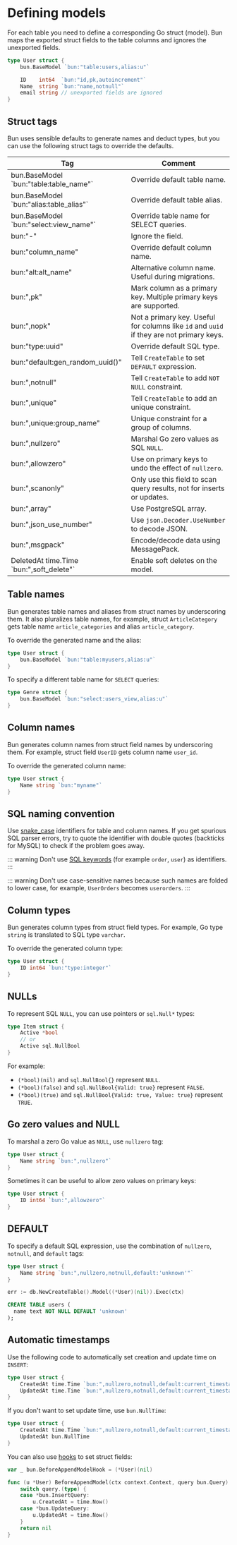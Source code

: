 # Defining models

For each table you need to define a corresponding Go struct (model). Bun maps the exported struct
fields to the table columns and ignores the unexported fields.

```go
type User struct {
	bun.BaseModel `bun:"table:users,alias:u"`

    ID    int64  `bun:"id,pk,autoincrement"`
    Name  string `bun:"name,notnull"`
    email string // unexported fields are ignored
}
```

## Struct tags

Bun uses sensible defaults to generate names and deduct types, but you can use the following struct
tags to override the defaults.

| Tag                                        | Comment                                                                                  |
| ------------------------------------------ | ---------------------------------------------------------------------------------------- |
| bun.BaseModel \`bun:"table:table_name"\`   | Override default table name.                                                             |
| bun.BaseModel \`bun:"alias:table_alias"\`  | Override default table alias.                                                            |
| bun.BaseModel \`bun:"select:view_name"\`   | Override table name for SELECT queries.                                                  |
| bun:"-"                                    | Ignore the field.                                                                        |
| bun:"column_name"                          | Override default column name.                                                            |
| bun:"alt:alt_name"                         | Alternative column name. Useful during migrations.                                       |
| bun:",pk"                                  | Mark column as a primary key. Multiple primary keys are supported.                       |
| bun:",nopk"                                | Not a primary key. Useful for columns like `id` and `uuid` if they are not primary keys. |
| bun:"type:uuid"                            | Override default SQL type.                                                               |
| bun:"default:gen_random_uuid()"            | Tell `CreateTable` to set `DEFAULT` expression.                                          |
| bun:",notnull"                             | Tell `CreateTable` to add `NOT NULL` constraint.                                         |
| bun:",unique"                              | Tell `CreateTable` to add an unique constraint.                                          |
| bun:",unique:group_name"                   | Unique constraint for a group of columns.                                                |
| bun:",nullzero"                            | Marshal Go zero values as SQL `NULL`.                                                    |
| bun:",allowzero"                           | Use on primary keys to undo the effect of `nullzero`.                                    |
| bun:",scanonly"                            | Only use this field to scan query results, not for inserts or updates.                   |
| bun:",array"                               | Use PostgreSQL array.                                                                    |
| bun:",json_use_number"                     | Use `json.Decoder.UseNumber` to decode JSON.                                             |
| bun:",msgpack"                             | Encode/decode data using MessagePack.                                                    |
| DeletedAt time.Time \`bun:",soft_delete"\` | Enable soft deletes on the model.                                                        |

## Table names

Bun generates table names and aliases from struct names by underscoring them. It also pluralizes
table names, for example, struct `ArticleCategory` gets table name `article_categories` and alias
`article_category`.

To override the generated name and the alias:

```go
type User struct {
	bun.BaseModel `bun:"table:myusers,alias:u"`
}
```

To specify a different table name for `SELECT` queries:

```go
type Genre struct {
	bun.BaseModel `bun:"select:users_view,alias:u"`
}
```

## Column names

Bun generates column names from struct field names by underscoring them. For example, struct field
`UserID` gets column name `user_id`.

To override the generated column name:

```go
type User struct {
	Name string `bun:"myname"`
}
```

## SQL naming convention

Use [snake_case](https://en.wikipedia.org/wiki/Snake_case) identifiers for table and column names.
If you get spurious SQL parser errors, try to quote the identifier with double quotes (backticks for
MySQL) to check if the problem goes away.

<!-- prettier-ignore -->
::: warning
Don't use [SQL keywords](https://www.postgresql.org/docs/13/sql-keywords-appendix.html) (for example
`order`, `user`) as identifiers.
:::

<!-- prettier-ignore -->
::: warning
Don't use case-sensitive names because such names are folded to lower case, for example,
`UserOrders` becomes `userorders`.
:::

## Column types

Bun generates column types from struct field types. For example, Go type `string` is translated to
SQL type `varchar`.

To override the generated column type:

```go
type User struct {
    ID int64 `bun:"type:integer"`
}
```

## NULLs

To represent SQL `NULL`, you can use pointers or `sql.Null*` types:

```go
type Item struct {
    Active *bool
    // or
    Active sql.NullBool
}
```

For example:

- `(*bool)(nil)` and `sql.NullBool{}` represent `NULL`.
- `(*bool)(false)` and `sql.NullBool{Valid: true}` represent `FALSE`.
- `(*bool)(true)` and `sql.NullBool{Valid: true, Value: true}` represent `TRUE`.

## Go zero values and NULL

To marshal a zero Go value as `NULL`, use `nullzero` tag:

```go
type User struct {
	Name string `bun:",nullzero"`
}
```

Sometimes it can be useful to allow zero values on primary keys:

```go
type User struct {
	ID int64 `bun:",allowzero"`
}
```

## DEFAULT

To specify a default SQL expression, use the combination of `nullzero`, `notnull`, and `default`
tags:

```go
type User struct {
	Name string `bun:",nullzero,notnull,default:'unknown'"`
}

err := db.NewCreateTable().Model((*User)(nil)).Exec(ctx)
```

```sql
CREATE TABLE users (
  name text NOT NULL DEFAULT 'unknown'
);
```

## Automatic timestamps

Use the following code to automatically set creation and update time on `INSERT`:

```go
type User struct {
	CreatedAt time.Time `bun:",nullzero,notnull,default:current_timestamp"`
	UpdatedAt time.Time `bun:",nullzero,notnull,default:current_timestamp"`
}
```

If you don't want to set update time, use `bun.NullTime`:

```go
type User struct {
	CreatedAt time.Time `bun:",nullzero,notnull,default:current_timestamp"`
	UpdatedAt bun.NullTime
}
```

You can also use [hooks](hooks.md) to set struct fields:

```go
var _ bun.BeforeAppendModelHook = (*User)(nil)

func (u *User) BeforeAppendModel(ctx context.Context, query bun.Query) error {
	switch query.(type) {
	case *bun.InsertQuery:
		u.CreatedAt = time.Now()
	case *bun.UpdateQuery:
		u.UpdatedAt = time.Now()
	}
	return nil
}
```

